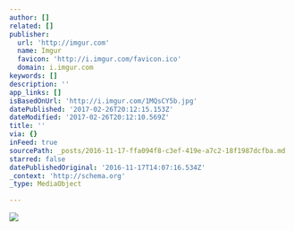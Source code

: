 ```yaml
---
author: []
related: []
publisher:
  url: 'http://imgur.com'
  name: Imgur
  favicon: 'http://i.imgur.com/favicon.ico'
  domain: i.imgur.com
keywords: []
description: ''
app_links: []
isBasedOnUrl: 'http://i.imgur.com/1MQsCY5b.jpg'
datePublished: '2017-02-26T20:12:15.153Z'
dateModified: '2017-02-26T20:12:10.569Z'
title: ''
via: {}
inFeed: true
sourcePath: _posts/2016-11-17-ffa094f8-c3ef-419e-a7c2-18f1987dcfba.md
starred: false
datePublishedOriginal: '2016-11-17T14:07:16.534Z'
_context: 'http://schema.org'
_type: MediaObject

---
```

<article style=""><img src="http://imgur.com/1MQsCY5b.jpg" /></article>